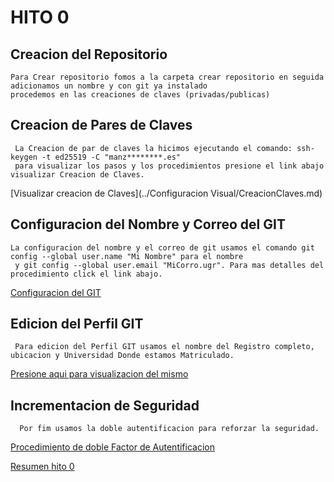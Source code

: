 # HITO 0

## Creacion del Repositorio 
    Para Crear repositorio fomos a la carpeta crear repositorio en seguida adicionamos un nombre y con git ya instalado 
    procedemos en las creaciones de claves (privadas/publicas)

## Creacion de Pares de Claves 
     La Creacion de par de claves la hicimos ejecutando el comando: ssh-keygen -t ed25519 -C "manz********.es"
     para visualizar los pasos y los procedimientos presione el link abajo visualizar Creacion de Claves.
   [Visualizar creacion de Claves](../Configuracion Visual/CreacionClaves.md)
   
## Configuracion del Nombre y Correo del GIT
    La configuracion del nombre y el correo de git usamos el comando git config --global user.name "Mi Nombre" para el nombre
     y git config --global user.email "MiCorro.ugr". Para mas detalles del procedimiento click el link abajo.
   [Configuracion del GIT](./creaciondeClave.md)
   
## Edicion del Perfil GIT
     Para edicion del Perfil GIT usamos el nombre del Registro completo, ubicacion y Universidad Donde estamos Matriculado.
  [Presione aqui para visualizacion del mismo](./creaciondeClave.md)
  
## Incrementacion de Seguridad
      Por fim usamos la doble autentificacion para reforzar la seguridad.
   [Procedimiento de doble Factor de Autentificacion](./creaciondeClave.md)
   
   
   [Resumen hito 0](https://github.com/Manzambi/Manzambi_Antonio_CC2223/tree/main/Docs/Hito%200)
